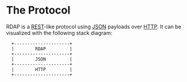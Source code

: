 # The Protocol

RDAP is a [REST](https://en.wikipedia.org/wiki/REST)-like protocol using [JSON](https://en.wikipedia.org/wiki/JSON) 
payloads over [HTTP](https://en.wikipedia.org/wiki/HTTP). It can be visualized with the following stack diagram:

```
  +---------------------+  
  |        RDAP         |
  +---------------------+
  |        JSON         |
  +---------------------+
  |        HTTP         |
  +---------------------+
```

